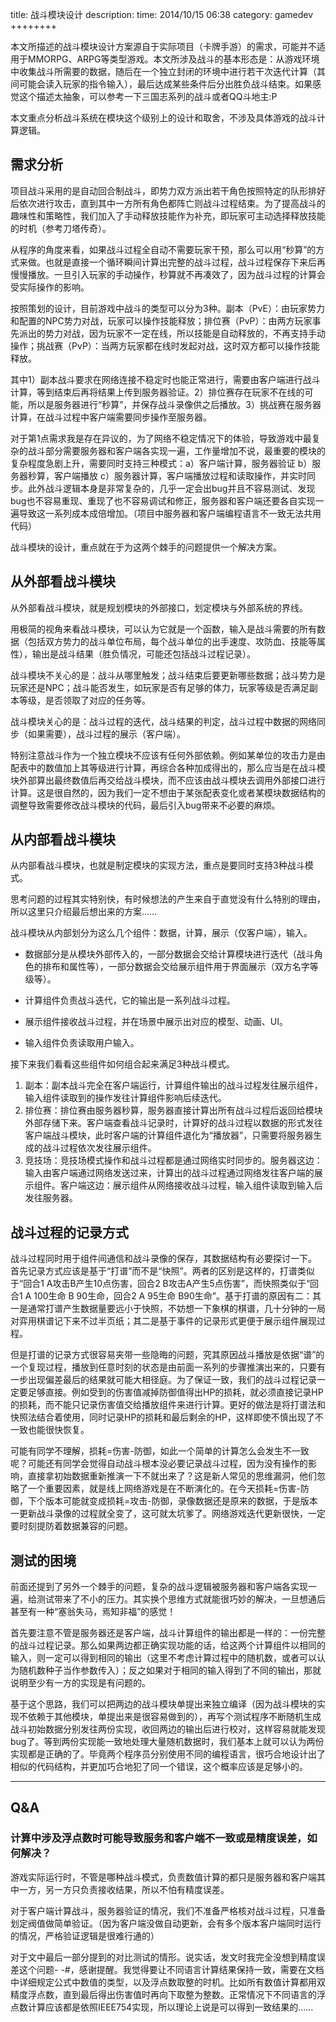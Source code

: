 title:  战斗模块设计
description: 
time: 2014/10/15 06:38
category: gamedev
++++++++

本文所描述的战斗模块设计方案源自于实际项目（卡牌手游）的需求，可能并不适用于MMORPG、ARPG等类型游戏。本文所涉及战斗的基本形态是：从游戏环境中收集战斗所需要的数据，随后在一个独立封闭的环境中进行若干次迭代计算（其间可能会读入玩家的指令输入），最后达成某些条件后分出胜负战斗结束。如果感觉这个描述太抽象，可以参考一下三国志系列的战斗或者QQ斗地主:P

本文重点分析战斗系统在模块这个级别上的设计和取舍，不涉及具体游戏的战斗计算逻辑。

需求分析
--------------

项目战斗采用的是自动回合制战斗，即势力双方派出若干角色按照特定的队形排好后依次进行攻击，直到其中一方所有角色都阵亡则战斗过程结束。为了提高战斗的趣味性和策略性，我们加入了手动释放技能作为补充，即玩家可主动选择释放技能的时机（参考刀塔传奇）。

从程序的角度来看，如果战斗过程全自动不需要玩家干预，那么可以用“秒算”的方式来做。也就是直接一个循环瞬间计算出完整的战斗过程，战斗过程保存下来后再慢慢播放。一旦引入玩家的手动操作，秒算就不再凑效了，因为战斗过程的计算会受实际操作的影响。

按照策划的设计，目前游戏中战斗的类型可以分为3种。副本（PvE）：由玩家势力和配置的NPC势力对战，玩家可以操作技能释放；排位赛（PvP）：由两方玩家事先派出的势力对战，因为玩家不一定在线，所以技能是自动释放的，不再支持手动操作；挑战赛（PvP）：当两方玩家都在线时发起对战，这时双方都可以操作技能释放。

其中1）副本战斗要求在网络连接不稳定时也能正常进行，需要由客户端进行战斗计算，等到结束后再将结果上传到服务器验证。2）排位赛存在玩家不在线的可能，所以是服务器进行“秒算”，并保存战斗录像供之后播放。3）挑战赛在服务器计算，在战斗过程中客户端需要同步操作至服务器。

对于第1点需求我是存在异议的，为了网络不稳定情况下的体验，导致游戏中最复杂的战斗部分需要服务器和客户端各实现一遍，工作量增加不说，最重要的模块的复杂程度急剧上升，需要同时支持三种模式：a）客户端计算，服务器验证 b）服务器秒算，客户端播放 c）服务器计算，客户端播放过程和读取操作，并实时同步。此外战斗逻辑本身是非常复杂的，几乎一定会出bug并且不容易测试、发现bug也不容易重现、重现了也不容易调试和修正，服务器和客户端还要各自实现一遍导致这一系列成本成倍增加。（项目中服务器和客户端编程语言不一致无法共用代码）

战斗模块的设计，重点就在于为这两个棘手的问题提供一个解决方案。

从外部看战斗模块
---------------

从外部看战斗模块，就是规划模块的外部接口，划定模块与外部系统的界线。

用极简的视角来看战斗模块，可以认为它就是一个函数，输入是战斗需要的所有数据（包括双方势力的战斗单位布局，每个战斗单位的出手速度、攻防血、技能等属性），输出是战斗结果（胜负情况，可能还包括战斗过程记录）。

战斗模块不关心的是：战斗从哪里触发；战斗结束后要更新哪些数据；战斗势力是玩家还是NPC；战斗能否发生，如玩家是否有足够的体力，玩家等级是否满足副本等级，是否领取了对应的任务等。

战斗模块关心的是：战斗过程的迭代，战斗结果的判定，战斗过程中数据的网络同步（如果需要），战斗过程的展示（客户端）。

特别注意战斗作为一个独立模块不应该有任何外部依赖。例如某单位的攻击力是由配表中的数值加上其等级进行计算，再综合各种加成得出的，那么应当是在战斗模块外部算出最终数值后再交给战斗模块，而不应该由战斗模块去调用外部接口进行计算。这是很自然的，因为我们一定不想由于某张配表变化或者某模块数据结构的调整导致需要修改战斗模块的代码，最后引入bug带来不必要的麻烦。

从内部看战斗模块
------------------

从内部看战斗模块，也就是制定模块的实现方法，重点是要同时支持3种战斗模式。

思考问题的过程其实特别快，有时候想法的产生来自于直觉没有什么特别的理由，所以这里只介绍最后想出来的方案……

战斗模块从内部划分为这么几个组件：数据，计算，展示（仅客户端），输入。

* 数据部分是从模块外部传入的，一部分数据会交给计算模块进行迭代（战斗角色的排布和属性等），一部分数据会交给展示组件用于界面展示（双方名字等级等）。

* 计算组件负责战斗迭代，它的输出是一系列战斗过程。

* 展示组件接收战斗过程，并在场景中展示出对应的模型、动画、UI。

* 输入组件负责读取用户输入。

接下来我们看看这些组件如何组合起来满足3种战斗模式。

1. 副本：副本战斗完全在客户端运行，计算组件输出的战斗过程发往展示组件，输入组件读取到的操作发往计算组件影响后续迭代。
2. 排位赛：排位赛由服务器秒算，服务器直接计算出所有战斗过程后返回给模块外部存储下来。客户端查看战斗记录时，计算好的战斗过程以数据的形式发往客户端战斗模块，此时客户端的计算组件退化为“播放器”，只需要将服务器生成的战斗过程依次发往展示组件。
3. 竞技场：竞技场模式操作和战斗过程都是通过网络实时同步的。服务器这边：输入由客户端通过网络发送过来，计算出的战斗过程通过网络发往客户端的展示组件。客户端这边：展示组件从网络接收战斗过程，输入组件读取到输入后发往服务器。

战斗过程的记录方式
-----------------

战斗过程同时用于组件间通信和战斗录像的保存，其数据结构有必要探讨一下。
首先记录方式应该是基于“打谱”而不是“快照”。两者的区别是这样的，打谱类似于“回合1 A攻击B产生10点伤害，回合2 B攻击A产生5点伤害”，而快照类似于“回合1 A 100生命 B 90生命，回合2 A 95生命 B90生命”。基于打谱的原因有二：其一是通常打谱产生数据量要远小于快照，不妨想一下象棋的棋谱，几十分钟的一局对弈用棋谱记下来不过半页纸；其二是基于事件的记录形式更便于展示组件展现过程。

但是打谱的记录方式很容易夹带一些隐晦的问题，究其原因战斗播放是依据“谱”的一个复现过程，播放到任意时刻的状态是由前面一系列的步骤推演出来的，只要有一步出现偏差最后的结果就可能大相径庭。为了保证一致，我们的战斗过程记录一定要足够直接。例如受到的伤害值减掉防御值得出HP的损耗，就必须直接记录HP的损耗，而不能只记录伤害值交给播放组件来进行计算。更好的做法是将打谱法和快照法结合着使用，同时记录HP的损耗和最后剩余的HP，这样即使不慎出现了不一致也能很快恢复。

可能有同学不理解，损耗=伤害-防御，如此一个简单的计算怎么会发生不一致呢？可能还有同学会觉得自动战斗根本没必要记录战斗过程，因为没有操作的影响，直接拿初始数据重新推演一下不就出来了？这是新人常见的思维漏洞，他们忽略了一个重要因素，就是线上网络游戏是在不断演化的。在今天损耗=伤害-防御，下个版本可能就变成损耗=攻击-防御，录像数据还是原来的数据，于是版本一更新战斗录像的过程就全变了，这可就太坑爹了。网络游戏迭代更新很快，一定要时刻提防着数据兼容的问题。

测试的困境
--------------------

前面还提到了另外一个棘手的问题，复杂的战斗逻辑被服务器和客户端各实现一遍，给测试带来了不小的压力。其实换个思维方式就能很巧妙的解决，一旦想通后甚至有一种“塞翁失马，焉知非福”的感觉！

首先要注意不管是服务器还是客户端，战斗计算组件的输出都是一样的：一份完整的战斗过程记录。那么如果两边都正确实现功能的话，给这两个计算组件以相同的输入，则一定可以得到相同的输出（这里不考虑计算过程中的随机数，或者可以认为随机数种子当作参数传入）；反之如果对于相同的输入得到了不同的输出，那就说明至少有一方的实现是有问题的。

基于这个思路，我们可以把两边的战斗模块单提出来独立编译（因为战斗模块的实现不依赖于其他模块，单提出来是很容易做到的），再写个测试程序不断随机生成战斗初始数据分别发往两份实现，收回两边的输出后进行校对，这样容易就能发现bug了。等到两份实现能一致地处理大量随机数据时，我们基本上就可以认为两份实现都是正确的了。毕竟两个程序员分别使用不同的编程语言，很巧合地设计出了相似的代码结构，并更加巧合地犯了同一个错误，这个概率应该是足够小的。

-----------------------

## Q&A

### 计算中涉及浮点数时可能导致服务和客户端不一致或是精度误差，如何解决？

游戏实际运行时，不管是哪种战斗模式，负责数值计算的都只是服务器和客户端其中一方，另一方只负责接收结果，所以不怕有精度误差。

对于客户端计算战斗，服务器验证的情况，我们不准备严格核对战斗过程，只准备划定阀值做简单验证。（因为客户端没做自动更新，会有多个版本客户端同时运行的情况，严格验证逻辑是很难行通的）

对于文中最后一部分提到的对比测试的情形。说实话，发文时我完全没想到精度误差这个问题- -#，感谢提醒。我觉得要让不同语言计算结果保持一致，需要在文档中详细规定公式中数值的类型，以及浮点数取整的时机。比如所有数值计算都用双精度浮点数，直到最后得出伤害值时再向下取整为整数。正常情况下不同语言的浮点数计算应该都是依照IEEE754实现，所以理论上说是可以得到一致结果的……

